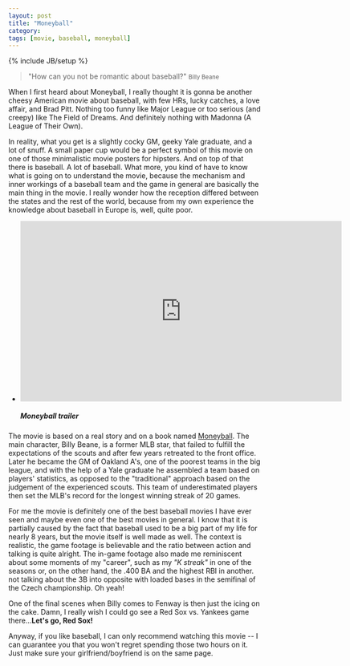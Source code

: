 ```yaml
---
layout: post
title: "Moneyball"
category: 
tags: [movie, baseball, moneyball]
---
```

{% include JB/setup %}

> "How can you not be romantic about baseball?"
> <small>Billy Beane</small>

When I first heard about Moneyball, I really thought it is gonna be another cheesy American movie about baseball, with few HRs, lucky catches, a love affair, and Brad Pitt. Nothing too funny like Major League or too serious (and creepy) like The Field of Dreams. And definitely nothing with Madonna (A League of Their Own).

In reality, what you get is a slightly cocky GM, geeky Yale graduate, and a lot of snuff. A small paper cup would be a perfect symbol of this movie on one of those minimalistic movie posters for hipsters. And on top of that there is baseball. A lot of baseball. What more, you kind of have to know what is going on to understand the movie, because the mechanism and inner workings of a baseball team and the game in general are basically the main thing in the movie. I really wonder how the reception differed between the states and the rest of the world, because from my own experience the knowledge about baseball in Europe is, well, quite poor.

<ul class="thumbnails">
  <li class="span12">
    <div class="thumbnail">
      <iframe width="640" height="360" src="http://www.youtube.com/embed/AiAHlZVgXjk" frameborder="0">&nbsp;</iframe>
      <h5>Moneyball trailer</h5>
    </div>
  </li>
</ul>

The movie is based on a real story and on a book named [Moneyball](http://www.amazon.com/Moneyball-The-Winning-Unfair-Game/dp/0393324818). The main character, Billy Beane, is a former MLB star, that failed to fulfill the expectations of the scouts and after few years retreated to the front office. Later he became the GM of Oakland A's, one of the poorest teams in the big league, and with the help of a Yale graduate he assembled a team based on players' statistics, as opposed to the "traditional" approach based on the judgement of the experienced scouts. This team of underestimated players then set the MLB's record for the longest winning streak of 20 games.

For me the movie is definitely one of the best baseball movies I have ever seen and maybe even one of the best movies in general. I know that it is partially caused by the fact that baseball used to be a big part of my life for nearly 8 years, but the movie itself is well made as well. The context is realistic, the game footage is believable and the ratio between action and talking is quite alright. The in-game footage also made me reminiscent about some moments of my "career", such as my _"K streak"_ in one of the seasons or, on the other hand, the .400 BA and the highest RBI in another. not talking about the 3B into opposite with loaded bases in the semifinal of the Czech championship. Oh yeah!

One of the final scenes when Billy comes to Fenway is then just the icing on the cake. Damn, I really wish I could go see a Red Sox vs. Yankees game there...__Let's go, Red Sox!__

Anyway, if you like baseball, I can only recommend watching this movie -- I can guarantee you that you won't regret spending those two hours on it. Just make sure your girlfriend/boyfriend is on the same page.
